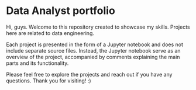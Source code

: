 # Data Analyst portfolio

Hi, guys. Welcome to this repository created to showcase my skills. Projects here are related to data engineering. 

Each project is presented in the form of a Jupyter notebook and does not include separate source files. Instead, the Jupyter notebook serve as an overview of the project, accompanied by comments explaining the main parts and its functionality.

Please feel free to explore the projects and reach out if you have any questions. Thank you for visiting! :)
